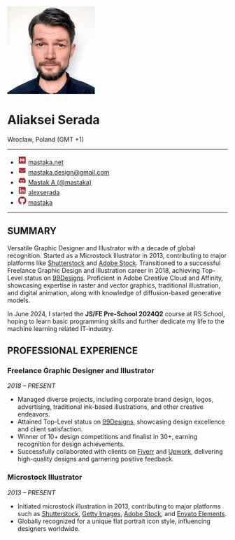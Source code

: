 ![](images/photos/alex.serada_photo_01_square_200x200px.jpeg)
# Aliaksei Serada
Wroclaw, Poland (GMT +1)

---

* ![](images/icons/mastak_a-logo_20x20px.png) [mastaka.net](https://mastaka.net/about)
* ![](images/icons/envelope_20x20px.png) [mastaka.design@gmail.com](mailto:mastaka.design@gmail.com)
* ![](images/icons/discord_20x20px.png) [Mastak A (@mastaka)](https://discordapp.com/users/591698499347939339)
* ![](images/icons/linkedin_20x20px.png) [alexserada](https://www.linkedin.com/in/alexserada/)
* ![](images/icons/github_20x20px.png) [mastaka](https://github.com/mastaka)

---

## SUMMARY

Versatile Graphic Designer and Illustrator with a decade of global recognition. Started as a Microstock Illustrator in 2013, contributing to major platforms like [Shutterstock](https://www.shutterstock.com/g/MastakA) and [Adobe Stock](https://stock.adobe.com/contributor/203860893/Mastak_A). Transitioned to a successful Freelance Graphic Design and Illustration career in 2018, achieving Top-Level status on [99Designs](https://99designs.com/profiles/mastak). Proficient in Adobe Creative Cloud and Affinity, showcasing expertise in raster and vector graphics, traditional illustration, and digital animation, along with knowledge of diffusion-based generative models.

In June 2024, I started the **JS/FE Pre-School 2024Q2** course at RS School, hoping to learn basic programming skills and further dedicate my life to the machine learning related IT-industry.


## PROFESSIONAL EXPERIENCE

### Freelance Graphic Designer and Illustrator 
*2018 – PRESENT*

- Managed diverse projects, including corporate brand design, logos, advertising, traditional ink-based illustrations, and other creative endeavors.  
- Attained Top-Level status on [99Designs](https://99designs.com/profiles/mastak), showcasing design excellence and client satisfaction.
- Winner of 10+ design competitions and finalist in 30+, earning recognition for design achievements.
- Successfully collaborated with clients on [Fiverr](https://www.fiverr.com/mastak_a) and [Upwork](https://www.fiverr.com/mastak_a), delivering high-quality designs and garnering positive feedback. 


### Microstock Illustrator 
*2013 – PRESENT*
 
- Initiated microstock illustration in 2013, contributing to major platforms such as [Shutterstock](https://www.shutterstock.com/g/MastakA), [Getty Images](http://www.istockphoto.com/portfolio/mastaka), [Adobe Stock](https://stock.adobe.com/contributor/203860893/Mastak_A), and [Envato Elements](https://elements.envato.com/user/MastakA).
- Globally recognized for a unique flat portrait icon style, influencing designers worldwide.


